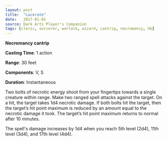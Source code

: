 ```yaml
---
layout: post
title:  "Lacerate"
date:   2017-01-01
source: Dark Arts Player's Companion
tags: [cleric, sorcerer, warlock, wizard, cantrip, necromancy, hb]
---
```


**Necromancy cantrip**

**Casting Time**: 1 action

**Range**: 30 feet

**Components**: V, S

**Duration**: Instantaneous

Two bolts of necrotic energy shoot from your fingertips towards a single creature within range. Make two ranged spell attacks against the target. On a hit, the target takes 1d4 necrotic damage. If both bolts hit the target, then the target’s hit point maximum is reduced by an amount equal to the necrotic damage it took. The target’s hit point maximum returns to normal after 10 minutes.

The spell's damage increases by 1d4 when you reach 5th level (2d4), 11th level (3d4), and 17th level (4d4).
